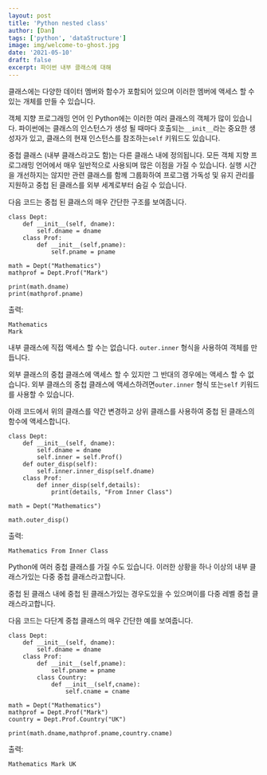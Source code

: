 ```yaml
---
layout: post
title: 'Python nested class'
author: [Dan]
tags: ['python', 'dataStructure']
image: img/welcome-to-ghost.jpg
date: '2021-05-10'
draft: false
excerpt: 파이썬 내부 클래스에 대해
---
```


클래스에는 다양한 데이터 멤버와 함수가 포함되어 있으며 이러한 멤버에 액세스 할 수있는 개체를 만들 수 있습니다.

객체 지향 프로그래밍 언어 인 Python에는 이러한 여러 클래스의 객체가 많이 있습니다. 파이썬에는 클래스의 인스턴스가 생성 될 때마다 호출되는`__init__`라는 중요한 생성자가 있고, 클래스의 현재 인스턴스를 참조하는`self` 키워드도 있습니다.

중첩 클래스 (내부 클래스라고도 함)는 다른 클래스 내에 정의됩니다. 모든 객체 지향 프로그래밍 언어에서 매우 일반적으로 사용되며 많은 이점을 가질 수 있습니다. 실행 시간을 개선하지는 않지만 관련 클래스를 함께 그룹화하여 프로그램 가독성 및 유지 관리를 지원하고 중첩 된 클래스를 외부 세계로부터 숨길 수 있습니다.

다음 코드는 중첩 된 클래스의 매우 간단한 구조를 보여줍니다.

```
class Dept:
    def __init__(self, dname):
        self.dname = dname
    class Prof:
        def __init__(self,pname):
            self.pname = pname

math = Dept("Mathematics")
mathprof = Dept.Prof("Mark")

print(math.dname)
print(mathprof.pname)

```

출력:

```
Mathematics
Mark

```

내부 클래스에 직접 액세스 할 수는 없습니다. `outer.inner` 형식을 사용하여 객체를 만듭니다.

외부 클래스의 중첩 클래스에 액세스 할 수 있지만 그 반대의 경우에는 액세스 할 수 없습니다. 외부 클래스의 중첩 클래스에 액세스하려면`outer.inner` 형식 또는`self` 키워드를 사용할 수 있습니다.

아래 코드에서 위의 클래스를 약간 변경하고 상위 클래스를 사용하여 중첩 된 클래스의 함수에 액세스합니다.

```
class Dept:
    def __init__(self, dname):
        self.dname = dname
        self.inner = self.Prof()
    def outer_disp(self):
        self.inner.inner_disp(self.dname)
    class Prof:
        def inner_disp(self,details):
            print(details, "From Inner Class")

math = Dept("Mathematics")

math.outer_disp()

```

출력:

```
Mathematics From Inner Class

```

Python에 여러 중첩 클래스를 가질 수도 있습니다. 이러한 상황을 하나 이상의 내부 클래스가있는 다중 중첩 클래스라고합니다.

중첩 된 클래스 내에 중첩 된 클래스가있는 경우도있을 수 있으며이를 다중 레벨 중첩 클래스라고합니다.

다음 코드는 다단계 중첩 클래스의 매우 간단한 예를 보여줍니다.

```
class Dept:
    def __init__(self, dname):
        self.dname = dname
    class Prof:
        def __init__(self,pname):
            self.pname = pname
        class Country:
            def __init__(self,cname):
                self.cname = cname

math = Dept("Mathematics")
mathprof = Dept.Prof("Mark")
country = Dept.Prof.Country("UK")

print(math.dname,mathprof.pname,country.cname)

```

출력:

```
Mathematics Mark UK
```